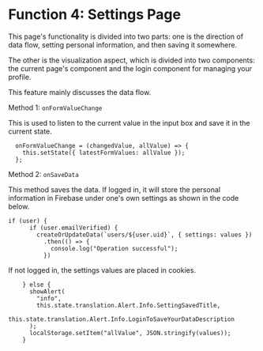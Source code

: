 # Function 4: Settings Page

This page's functionality is divided into two parts: one is the direction of data flow, setting personal information, and then saving it somewhere.

The other is the visualization aspect, which is divided into two components: the current page's component and the login component for managing your profile.

This feature mainly discusses the data flow.

Method 1: `onFormValueChange`

This is used to listen to the current value in the input box and save it in the current state.

```
  onFormValueChange = (changedValue, allValue) => {
    this.setState({ latestFormValues: allValue });
  };
```

Method 2: `onSaveData`

This method saves the data. If logged in, it will store the personal information in Firebase under one's own settings as shown in the code below.

```
if (user) {
      if (user.emailVerified) {
        createOrUpdateData(`users/${user.uid}`, { settings: values })
          .then(() => {
            console.log("Operation successful");
          })
```

If not logged in, the settings values are placed in cookies.

```
    } else {
      showAlert(
        "info",
        this.state.translation.Alert.Info.SettingSavedTitle,
        this.state.translation.Alert.Info.LoginToSaveYourDataDescription
      );
      localStorage.setItem("allValue", JSON.stringify(values));
    }
```
